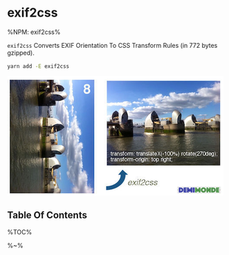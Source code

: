 # exif2css

%NPM: exif2css%

`exif2css` Converts EXIF Orientation To CSS Transform Rules (in 772 bytes gzipped).

```sh
yarn add -E exif2css
```

![exif2css](exif2css.jpg)

## Table Of Contents

%TOC%

%~%